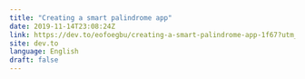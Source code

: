 ```yaml
---
title: "Creating a smart palindrome app"
date: 2019-11-14T23:08:24Z
link: https://dev.to/eofoegbu/creating-a-smart-palindrome-app-1f67?utm_medium=RSS&utm_source=news.12bit.vn
site: dev.to
language: English
draft: false
---
```

